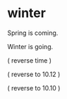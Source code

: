 winter
======

Spring is coming.

Winter is going.

( reverse time )

( reverse to 10.12 )

( reverse to 10.10 )